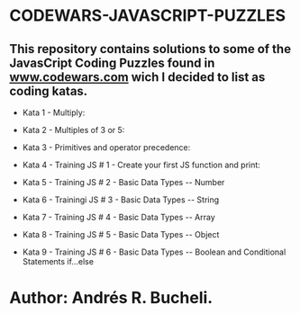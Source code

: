 # CODEWARS-JAVASCRIPT-PUZZLES 

## This repository contains solutions to some of the JavasCript Coding Puzzles found in www.codewars.com wich I decided to list as coding katas.

* Kata 1 - Multiply:

* Kata 2 - Multiples of 3 or 5:

* Kata 3 - Primitives and operator precedence:

* Kata 4 - Training JS # 1 - Create your first JS function and print:

* Kata 5 - Training JS # 2 - Basic Data Types -- Number

* Kata 6 - Trainingi JS # 3 - Basic Data Types -- String

* Kata 7 - Training JS # 4 - Basic Data Types -- Array

* Kata 8 - Training JS # 5 - Basic Data Types -- Object

* Kata 9 - Training JS # 6 - Basic Data Types -- Boolean and Conditional Statements if...else

# Author: Andrés R. Bucheli.


